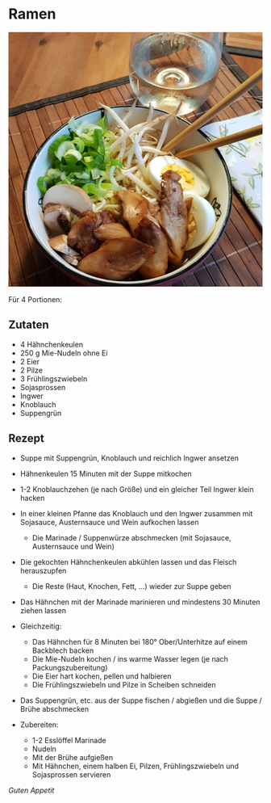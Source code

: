 # Ramen

![img](imgs/Ramen.jpg)

Für 4 Portionen:

## Zutaten
- 4 Hähnchenkeulen
- 250 g Mie-Nudeln ohne Ei
- 2 Eier
- 2 Pilze
- 3 Frühlingszwiebeln
- Sojasprossen
- Ingwer
- Knoblauch
- Suppengrün

## Rezept
- Suppe mit Suppengrün, Knoblauch und reichlich Ingwer ansetzen

- Hähnenkeulen 15 Minuten mit der Suppe mitkochen

- 1-2 Knoblauchzehen (je nach Größe) und ein gleicher Teil Ingwer klein hacken

- In einer kleinen Pfanne das Knoblauch und den Ingwer zusammen mit Sojasauce, Austernsauce und Wein aufkochen lassen
  - Die Marinade / Suppenwürze abschmecken (mit Sojasauce, Austernsauce und Wein)

- Die gekochten Hähnchenkeulen abkühlen lassen und das Fleisch herauszupfen
  - Die Reste (Haut, Knochen, Fett, ...) wieder zur Suppe geben

- Das Hähnchen mit der Marinade marinieren und mindestens 30 Minuten ziehen lassen

- Gleichzeitig:
  - Das Hähnchen für 8 Minuten bei 180° Ober/Unterhitze auf einem Backblech backen
  - Die Mie-Nudeln kochen / ins warme Wasser legen (je nach Packungszubereitung)
  - Die Eier hart kochen, pellen und halbieren
  - Die Frühlingszwiebeln und Pilze in Scheiben schneiden

- Das Suppengrün, etc. aus der Suppe fischen / abgießen und die Suppe / Brühe abschmecken

- Zubereiten:
  - 1-2 Esslöffel Marinade
  - Nudeln
  - Mit der Brühe aufgießen
  - Mit Hähnchen, einem halben Ei, Pilzen, Frühlingszwiebeln und Sojasprossen servieren

*Guten Appetit*
